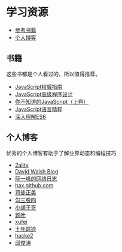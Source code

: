 # 学习资源

* [参考书籍](/sections/resources.md#书籍)
* [个人博客](/sections/resources.md#个人博客)


## 书籍
这些书都是个人看过的，所以值得推荐。

* [JavaScript权威指南](https://book.douban.com/subject/10549733/)
* [JavaScript高级程序设计](https://book.douban.com/subject/10546125/)
* [你不知道的JavaScript（上卷）](https://book.douban.com/subject/26351021/)
* [JavaScript语言精粹](https://book.douban.com/subject/3590768/)
* [深入理解ES6](https://book.douban.com/subject/27072230/)

## 个人博客
优秀的个人博客有助于了解业界动态和编程技巧

* [2ality](http://2ality.com/)
* [David Walsh Blog](https://davidwalsh.name/)
* [阮一峰的网络日志](http://www.ruanyifeng.com/blog/javascript/)
* [hax.github.com](https://github.com/hax/hax.github.com/issues)
* [司徒正美](http://www.cnblogs.com/rubylouvre/)
* [勾三股四](http://jiongks.name/)
* [小胡子哥](https://www.barretlee.com/entry/)
* [题叶](https://segmentfault.com/u/jiyinyiyong/articles)
* [xufei](https://github.com/xufei/blog)
* [十年踪迹](https://www.h5jun.com/archives/)
* [hacke2](http://www.hacke2.cn/posts/)
* [邱俊涛](https://www.zhihu.com/collection/244657357)
